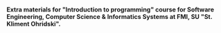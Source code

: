 #### Extra materials for "Introduction to programming" course for Software Engineering, Computer Science & Informatics Systems at FMI, SU "St. Kliment Ohridski".

